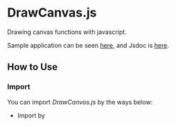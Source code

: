 # DrawCanvas.js
Drawing canvas functions with javascript.  
  
Sample application can be seen [here](https://tsuday.github.io/DrawCanvas.js/), and Jsdoc is [here](https://tsuday.github.io/DrawCanvas.js/JsDoc/DrawCanvas.html).

## How to Use

### Import
You can import _DrawCanvas.js_ by the ways below:
* Import by _<script>_ tag in your HTML.
* Import into your app scripts by build tools(e.g. _webpack_).

### Implementation
1.Locate _<canvas>_ in your HTML

2.Relate _<canvas>_ to DrawCanvas.js object by calling its constructor

3.Configurations like pen size or pen color can be changed by calling APIs.

4.Users can draw images by mouse dragging on canvas.

5.Convert drawn canvas to image by calling DrawCanvas#toDataURL

6.Clear canvas by calling DrawCanvas#clear
